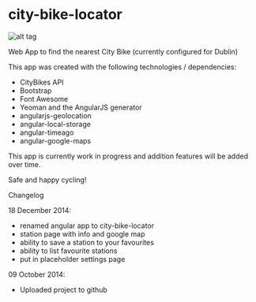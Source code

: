 city-bike-locator
=================

![alt tag](https://raw.githubusercontent.com/danbhala/city-bike-locator/master/app/images/phone-preview.png)

Web App to find the nearest City Bike (currently configured for Dublin)

This app was created with the following technologies / dependencies:

* CityBikes API 
* Bootstrap 
* Font Awesome 
* Yeoman  and the AngularJS generator 
* angularjs-geolocation 
* angular-local-storage 
* angular-timeago
* angular-google-maps

This app is currently work in progress and addition features will be added over time.

Safe and happy cycling!



Changelog

18 December 2014:
* renamed angular app to city-bike-locator
* station page with info and google map
* ability to save a station to your favourites
* ability to list favourite stations
* put in placeholder settings page

09 October 2014:
* Uploaded project to github

